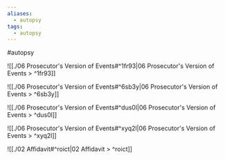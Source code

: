 ```yaml
---
aliases:
  - autopsy
tags:
  - autopsy
---
```


#autopsy

![[./06 Prosecutor's Version of Events#^1fr93|06 Prosecutor's Version of Events > ^1fr93]]

![[./06 Prosecutor's Version of Events#^6sb3y|06 Prosecutor's Version of Events > ^6sb3y]]

![[./06 Prosecutor's Version of Events#^dus0l|06 Prosecutor's Version of Events > ^dus0l]]

![[./06 Prosecutor's Version of Events#^xyq2l|06 Prosecutor's Version of Events > ^xyq2l]]

![[./02 Affidavit#^roict|02 Affidavit > ^roict]]
